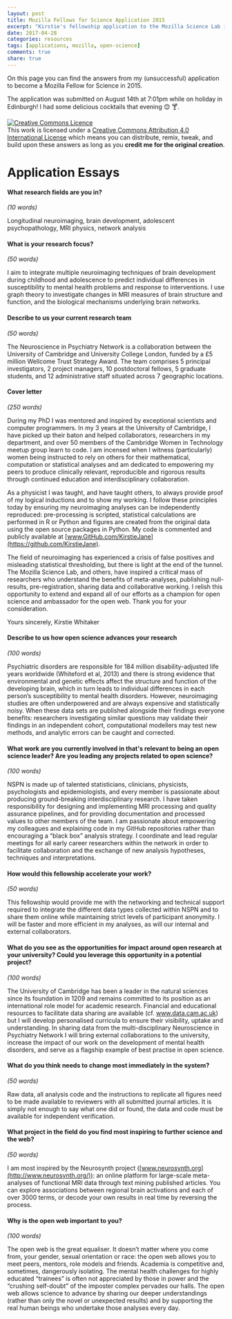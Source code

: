 ```yaml
---
layout: post
title: Mozilla Fellows for Science Application 2015
excerpt: "Kirstie's fellowship application to the Mozilla Science Lab in 2015."
date: 2017-04-28
categories: resources
tags: [applications, mozilla, open-science]
comments: true
share: true
---
```


On this page you can find the answers from my (unsuccessful) application to become a Mozilla Fellow for Science in 2015.

The application was submitted on August 14th at 7:01pm while on holiday in Edinburgh! I had some delicious cocktails that evening :blush: :cocktail:.

<a rel="license" href="http://creativecommons.org/licenses/by/4.0/"><img alt="Creative Commons Licence" style="border-width:0" src="https://i.creativecommons.org/l/by/4.0/88x31.png" /></a><br />This work is licensed under a <a rel="license" href="http://creativecommons.org/licenses/by/4.0/">Creative Commons Attribution 4.0 International License</a> which means you can distribute, remix, tweak, and build upon these answers as long as you **credit me for the original creation**.

# Application Essays

#### What research fields are you in?

*(10 words)*

Longitudinal neuroimaging, brain development, adolescent psychopathology, MRI physics, network analysis

#### What is your research focus?

*(50 words)*

I aim to integrate multiple neuroimaging techniques of brain development during childhood and adolescence to predict individual differences in susceptibility to mental health problems and response to interventions. I use graph theory to investigate changes in MRI measures of brain structure and function, and the biological mechanisms underlying brain networks.

#### Describe to us your current research team

*(50 words)*

The Neuroscience in Psychiatry Network is a collaboration between the University of Cambridge and University College London, funded by a £5 million Wellcome Trust Strategy Award. The team comprises 5 principal investigators, 2 project managers, 10 postdoctoral fellows, 5 graduate students, and 12 administrative staff situated across 7 geographic locations.


#### Cover letter

*(250 words)*

During my PhD I was mentored and inspired by exceptional scientists and computer programmers. In my 3 years at the University of Cambridge, I have picked up their baton and helped collaborators, researchers in my department, and over 50 members of the Cambridge Women in Technology meetup group learn to code. I am incensed when I witness (particularly) women being instructed to rely on others for their mathematical, computation or statistical analyses and am dedicated to empowering my peers to produce clinically relevant, reproducible and rigorous results through continued education and interdisciplinary collaboration.

As a physicist I was taught, and have taught others, to always provide proof of my logical inductions and to show my working. I follow these principles today by ensuring my neuroimaging analyses can be independently reproduced: pre-processing is scripted, statistical calculations are performed in R or Python and figures are created from the original data using the open source packages in Python. My code is commented and publicly available at [www.GitHub.com/KirstieJane](https://github.com/KirstieJane).

The field of neuroimaging has experienced a crisis of false positives and misleading statistical thresholding, but there is light at the end of the tunnel. The Mozilla Science Lab, and others, have inspired a critical mass of researchers who understand the benefits of meta-analyses, publishing null-results, pre-registration, sharing data and collaborative working. I relish this opportunity to extend and expand all of our efforts as a champion for open science and ambassador for the open web.
Thank you for your consideration.

Yours sincerely,
Kirstie Whitaker


#### Describe to us how open science advances your research

*(100 words)*

Psychiatric disorders are responsible for 184 million disability-adjusted life years worldwide (Whiteford et al, 2013) and there is strong evidence that environmental and genetic effects affect the structure and function of the developing brain, which in turn leads to individual differences in each person’s susceptibility to mental health disorders. However, neuroimaging studies are often underpowered and are always expensive and statistically noisy. When these data sets are published alongside their findings everyone benefits: researchers investigating similar questions may validate their findings in an independent cohort, computational modellers may test new methods, and analytic errors can be caught and corrected.


#### What work are you currently involved in that's relevant to being an open science leader? Are you leading any projects related to open science?

*(100 words)*

NSPN is made up of talented statisticians, clinicians, physicists, psychologists and epidemiologists, and every member is passionate about producing ground-breaking interdisciplinary research. I have taken responsibility for designing and implementing MRI processing and quality assurance pipelines, and for providing documentation and processed values to other members of the team. I am passionate about empowering my colleagues and explaining code in my GitHub repositories rather than encouraging a “black box” analysis strategy. I coordinate and lead regular meetings for all early career researchers within the network in order to facilitate collaboration and the exchange of new analysis hypotheses, techniques and interpretations.

#### How would this fellowship accelerate your work?

*(50 words)*

This fellowship would provide me with the networking and technical support required to integrate the different data types collected within NSPN and to share them online while maintaining strict levels of participant anonymity. I will be faster and more efficient in my analyses, as will our internal and external collaborators.


#### What do you see as the opportunities for impact around open research at your university? Could you leverage this opportunity in a potential project?

*(100 words)*

The University of Cambridge has been a leader in the natural sciences since its foundation in 1209 and remains committed to its position as an international role model for academic research. Financial and educational resources to facilitate data sharing are available (cf. www.data.cam.ac.uk) but I will develop personalised curricula to ensure their visibility, uptake and understanding. In sharing data from the multi-disciplinary Neuroscience in Psychiatry Network I will bring external collaborations to the university, increase the impact of our work on the development of mental health disorders, and serve as a flagship example of best practise in open science.

#### What do you think needs to change most immediately in the system?

*(50 words)*

Raw data, all analysis code and the instructions to replicate all figures need to be made available to reviewers with all submitted journal articles. It is simply not enough to say what one did or found, the data and code must be available for independent verification.


#### What project in the field do you find most inspiring to further science and the web?

*(50 words)*

I am most inspired by the Neurosynth project ([www.neurosynth.org](http://www.neurosynth.org/)): an online platform for large-scale meta-analyses of functional MRI data through text mining published articles. You can explore associations between regional brain activations and each of over 3000 terms, or decode your own results in real time by reversing the process.

#### Why is the open web important to you?

*(100 words)*

The open web is the great equaliser. It doesn’t matter where you come from, your gender, sexual orientation or race: the open web allows you to meet peers, mentors, role models and friends. Academia is competitive and, sometimes, dangerously isolating. The mental health challenges for highly educated “trainees” is often not appreciated by those in power and the “crushing self-doubt” of the imposter complex pervades our halls. The open web allows science to advance by sharing our deeper understandings (rather than only the novel or unexpected results) and by supporting the real human beings who undertake those analyses every day.
